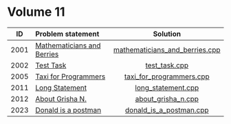 # Volume 11

|  ID  |                               Problem statement                                 |                              Solution                              |
|:----:|:--------------------------------------------------------------------------------|:------------------------------------------------------------------:|
| 2001 | [Mathematicians and Berries](http://acm.timus.ru/problem.aspx?space=1&num=2001) | [mathematicians_and_berries.cpp](./mathematicians_and_berries.cpp) |
| 2002 | [Test Task](http://acm.timus.ru/problem.aspx?space=1&num=2002)                  | [test_task.cpp](./test_task.cpp)                                   |
| 2005 | [Taxi for Programmers](http://acm.timus.ru/problem.aspx?space=1&num=2005)       | [taxi_for_programmers.cpp](./taxi_for_programmers.cpp)             |
| 2011 | [Long Statement](http://acm.timus.ru/problem.aspx?space=1&num=2011)             | [long_statement.cpp](./long_statement.cpp)                         |
| 2012 | [About Grisha N.](http://acm.timus.ru/problem.aspx?space=1&num=2012)            | [about_grisha_n.cpp](./about_grisha_n.cpp)                         |
| 2023 | [Donald is a postman](http://acm.timus.ru/problem.aspx?space=1&num=2023)        | [donald_is_a_postman.cpp](./donald_is_a_postman.cpp)               |
